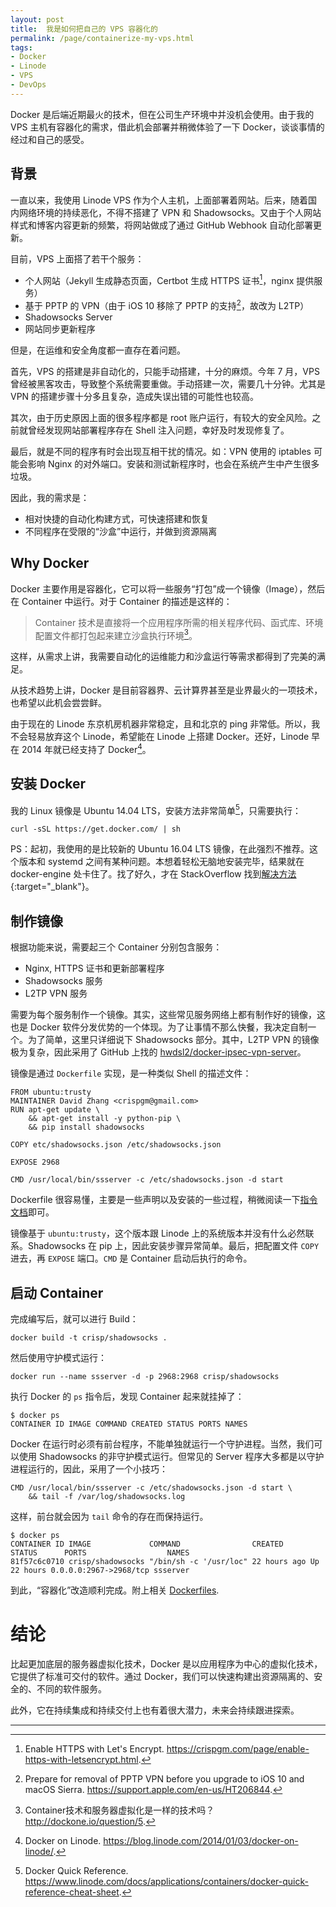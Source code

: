 ```yaml
---
layout: post
title:  我是如何把自己的 VPS 容器化的
permalink: /page/containerize-my-vps.html
tags:
- Docker
- Linode
- VPS
- DevOps
---
```

Docker 是后端近期最火的技术，但在公司生产环境中并没机会使用。由于我的 VPS 主机有容器化的需求，借此机会部署并稍微体验了一下 Docker，谈谈事情的经过和自己的感受。

## 背景

一直以来，我使用 Linode VPS 作为个人主机，上面部署着网站。后来，随着国内网络环境的持续恶化，不得不搭建了 VPN 和 Shadowsocks。又由于个人网站样式和博客内容更新的频繁，将网站做成了通过 GitHub Webhook 自动化部署更新。

目前，VPS 上面搭了若干个服务：

* 个人网站（Jekyll 生成静态页面，Certbot 生成 HTTPS 证书[^1]，nginx 提供服务）
* 基于 PPTP 的 VPN（由于 iOS 10 移除了 PPTP 的支持[^2]，故改为 L2TP）
* Shadowsocks Server
* 网站同步更新程序

但是，在运维和安全角度都一直存在着问题。

首先，VPS 的搭建是非自动化的，只能手动搭建，十分的麻烦。今年 7 月，VPS 曾经被黑客攻击，导致整个系统需要重做。手动搭建一次，需要几十分钟。尤其是 VPN 的搭建步骤十分多且复杂，造成失误出错的可能性也较高。

其次，由于历史原因上面的很多程序都是 root 账户运行，有较大的安全风险。之前就曾经发现网站部署程序存在 Shell 注入问题，幸好及时发现修复了。

最后，就是不同的程序有时会出现互相干扰的情况。如：VPN 使用的 iptables 可能会影响 Nginx 的对外端口。安装和测试新程序时，也会在系统产生中产生很多垃圾。

因此，我的需求是：

* 相对快捷的自动化构建方式，可快速搭建和恢复
* 不同程序在受限的“沙盒”中运行，并做到资源隔离

## Why Docker

Docker 主要作用是容器化，它可以将一些服务“打包”成一个镜像（Image），然后在 Container 中运行。对于 Container 的描述是这样的：

> Container 技术是直接将一个应用程序所需的相关程序代码、函式库、环境配置文件都打包起来建立沙盒执行环境[^4]。

这样，从需求上讲，我需要自动化的运维能力和沙盒运行等需求都得到了完美的满足。

从技术趋势上讲，Docker 是目前容器界、云计算界甚至是业界最火的一项技术，也希望以此机会尝尝鲜。

由于现在的 Linode 东京机房机器非常稳定，且和北京的 ping 非常低。所以，我不会轻易放弃这个 Linode，希望能在 Linode 上搭建 Docker。还好，Linode 早在 2014 年就已经支持了 Docker[^3]。

## 安装 Docker

我的 Linux 镜像是 Ubuntu 14.04 LTS，安装方法非常简单[^5]，只需要执行：

```
curl -sSL https://get.docker.com/ | sh
```

PS：起初，我使用的是比较新的 Ubuntu 16.04 LTS 镜像，在此强烈不推荐。这个版本和 systemd 之间有某种问题。本想着轻松无脑地安装完毕，结果就在 docker-engine 处卡住了。找了好久，才在 StackOverflow 找到[解决方法](http://stackoverflow.com/questions/37227349/unable-to-start-docker-service-in-ubuntu-16-04/37640824#37640824){:target="_blank"}。

## 制作镜像

根据功能来说，需要起三个 Container 分别包含服务：

* Nginx, HTTPS 证书和更新部署程序
* Shadowsocks 服务
* L2TP VPN 服务

需要为每个服务制作一个镜像。其实，这些常见服务网络上都有制作好的镜像，这也是 Docker 软件分发优势的一个体现。为了让事情不那么快餐，我决定自制一个。为了简单，这里只详细说下 Shadowsocks 部分。其中，L2TP VPN 的镜像极为复杂，因此采用了 GitHub 上找的 [hwdsl2/docker-ipsec-vpn-server](https://github.com/hwdsl2/docker-ipsec-vpn-server)。

镜像是通过 `Dockerfile` 实现，是一种类似 Shell 的描述文件：

```
FROM ubuntu:trusty
MAINTAINER David Zhang <crispgm@gmail.com>
RUN apt-get update \
    && apt-get install -y python-pip \
    && pip install shadowsocks

COPY etc/shadowsocks.json /etc/shadowsocks.json

EXPOSE 2968

CMD /usr/local/bin/ssserver -c /etc/shadowsocks.json -d start
```

Dockerfile 很容易懂，主要是一些声明以及安装的一些过程，稍微阅读一下[指令文档](https://docs.docker.com/engine/reference/builder/)即可。

镜像基于 `ubuntu:trusty`，这个版本跟 Linode 上的系统版本并没有什么必然联系。Shadowsocks 在 pip 上，因此安装步骤异常简单。最后，把配置文件 `COPY` 进去，再 `EXPOSE` 端口。`CMD` 是 Container 启动后执行的命令。

## 启动 Container

完成编写后，就可以进行 Build：

```
docker build -t crisp/shadowsocks .
```

然后使用守护模式运行：

```
docker run --name ssserver -d -p 2968:2968 crisp/shadowsocks
```

执行 Docker 的 `ps` 指令后，发现 Container 起来就挂掉了：

```
$ docker ps
CONTAINER ID IMAGE COMMAND CREATED STATUS PORTS NAMES
```

Docker 在运行时必须有前台程序，不能单独就运行一个守护进程。当然，我们可以使用 Shadowsocks 的非守护模式运行。但常见的 Server 程序大多都是以守护进程运行的，因此，采用了一个小技巧：

```
CMD /usr/local/bin/ssserver -c /etc/shadowsocks.json -d start \
    && tail -f /var/log/shadowsocks.log
```

这样，前台就会因为 `tail` 命令的存在而保持运行。

```
$ docker ps
CONTAINER ID IMAGE             COMMAND                CREATED      STATUS      PORTS                  NAMES
81f57c6c0710 crisp/shadowsocks "/bin/sh -c '/usr/loc" 22 hours ago Up 22 hours 0.0.0.0:2967->2968/tcp ssserver
```

到此，“容器化”改造顺利完成。附上相关 [Dockerfiles](https://github.com/crispgm/docker).

# 结论

比起更加底层的服务器虚拟化技术，Docker 是以应用程序为中心的虚拟化技术，它提供了标准可交付的软件。通过 Docker，我们可以快速构建出资源隔离的、安全的、不同的软件服务。

此外，它在持续集成和持续交付上也有着很大潜力，未来会持续跟进探索。

<hr>

[^1]: Enable HTTPS with Let's Encrypt. <https://crispgm.com/page/enable-https-with-letsencrypt.html>.
[^2]: Prepare for removal of PPTP VPN before you upgrade to iOS 10 and macOS Sierra. <https://support.apple.com/en-us/HT206844>.
[^3]: Docker on Linode. <https://blog.linode.com/2014/01/03/docker-on-linode/>.
[^4]: Container技术和服务器虚拟化是一样的技术吗？<http://dockone.io/question/5>.
[^5]: Docker Quick Reference. <https://www.linode.com/docs/applications/containers/docker-quick-reference-cheat-sheet>.
